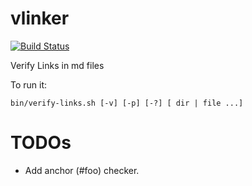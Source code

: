 # vlinker

[![Build Status](https://travis-ci.org/duglin/vlinker.svg?branch=master)](https://travis-ci.org/duglin/vlinker)


Verify Links in md files

To run it:
```
bin/verify-links.sh [-v] [-p] [-?] [ dir | file ...]
```

# TODOs
- Add anchor (#foo) checker.
